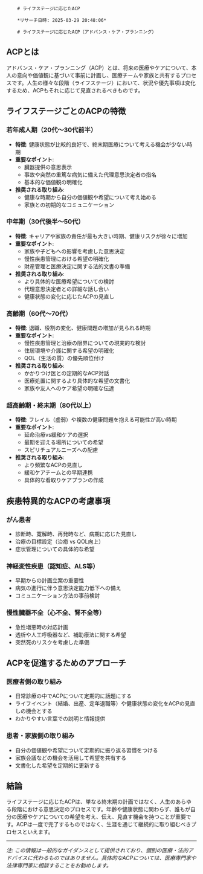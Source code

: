 
        # ライフステージに応じたACP
        
        *リサーチ日時: 2025-03-29 20:48:06*
        
        # ライフステージに応じたACP（アドバンス・ケア・プランニング）

## ACPとは
アドバンス・ケア・プランニング（ACP）とは、将来の医療やケアについて、本人の意向や価値観に基づいて事前に計画し、医療チームや家族と共有するプロセスです。人生の様々な段階（ライフステージ）において、状況や優先事項は変化するため、ACPもそれに応じて見直されるべきものです。

## ライフステージごとのACPの特徴

### 若年成人期（20代〜30代前半）
- **特徴**: 健康状態が比較的良好で、終末期医療について考える機会が少ない時期
- **重要なポイント**:
  - 臓器提供の意思表示
  - 事故や突然の重篤な病気に備えた代理意思決定者の指名
  - 基本的な価値観の明確化
- **推奨される取り組み**:
  - 健康な時期から自分の価値観や希望について考え始める
  - 家族との初期的なコミュニケーション

### 中年期（30代後半〜50代）
- **特徴**: キャリアや家族の責任が最も大きい時期、健康リスクが徐々に増加
- **重要なポイント**:
  - 家族や子どもへの影響を考慮した意思決定
  - 慢性疾患管理における希望の明確化
  - 財産管理と医療決定に関する法的文書の準備
- **推奨される取り組み**:
  - より具体的な医療希望についての検討
  - 代理意思決定者との詳細な話し合い
  - 健康状態の変化に応じたACPの見直し

### 高齢期（60代〜70代）
- **特徴**: 退職、役割の変化、健康問題の増加が見られる時期
- **重要なポイント**:
  - 慢性疾患管理と治療の限界についての現実的な検討
  - 住居環境や介護に関する希望の明確化
  - QOL（生活の質）の優先順位付け
- **推奨される取り組み**:
  - かかりつけ医との定期的なACP対話
  - 医療処置に関するより具体的な希望の文書化
  - 家族や友人へのケア希望の明確な伝達

### 超高齢期・終末期（80代以上）
- **特徴**: フレイル（虚弱）や複数の健康問題を抱える可能性が高い時期
- **重要なポイント**:
  - 延命治療vs緩和ケアの選択
  - 最期を迎える場所についての希望
  - スピリチュアルニーズへの配慮
- **推奨される取り組み**:
  - より頻繁なACPの見直し
  - 緩和ケアチームとの早期連携
  - 具体的な看取りケアプランの作成

## 疾患特異的なACPの考慮事項

### がん患者
- 診断時、寛解時、再発時など、病期に応じた見直し
- 治療の目標設定（治癒 vs QOL向上）
- 症状管理についての具体的な希望

### 神経変性疾患（認知症、ALS等）
- 早期からの計画立案の重要性
- 病気の進行に伴う意思決定能力低下への備え
- コミュニケーション方法の事前検討

### 慢性臓器不全（心不全、腎不全等）
- 急性増悪時の対応計画
- 透析や人工呼吸器など、補助療法に関する希望
- 突然死のリスクを考慮した準備

## ACPを促進するためのアプローチ

### 医療者側の取り組み
- 日常診療の中でACPについて定期的に話題にする
- ライフイベント（結婚、出産、定年退職等）や健康状態の変化をACPの見直しの機会とする
- わかりやすい言葉での説明と情報提供

### 患者・家族側の取り組み
- 自分の価値観や希望について定期的に振り返る習慣をつける
- 家族会議などの機会を活用して希望を共有する
- 文書化した希望を定期的に更新する

## 結論
ライフステージに応じたACPは、単なる終末期の計画ではなく、人生のあらゆる段階における意思決定のプロセスです。年齢や健康状態に関わらず、誰もが自分の医療やケアについての希望を考え、伝え、見直す機会を持つことが重要です。ACPは一度で完了するものではなく、生涯を通じて継続的に取り組むべきプロセスといえます。

---
*注: この情報は一般的なガイダンスとして提供されており、個別の医療・法的アドバイスに代わるものではありません。具体的なACPについては、医療専門家や法律専門家に相談することをお勧めします。*